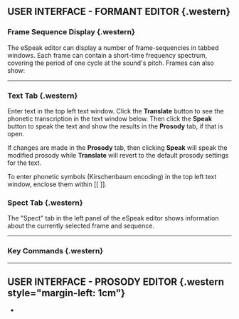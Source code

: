 USER INTERFACE - FORMANT EDITOR {.western}
-------------------------------

### Frame Sequence Display {.western}

The eSpeak editor can display a number of frame-sequencies in tabbed
windows. Each frame can contain a short-time frequency spectrum,
covering the period of one cycle at the sound's pitch. Frames can also
show:

-   -   -   -   -   

### Text Tab {.western}

Enter text in the top left text window. Click the **Translate** button
to see the phonetic transcription in the text window below. Then click
the **Speak** button to speak the text and show the results in the
**Prosody** tab, if that is open.

If changes are made in the **Prosody** tab, then clicking **Speak** will
speak the modified prosody while **Translate** will revert to the
default prosody settings for the text.

To enter phonetic symbols (Kirschenbaum encoding) in the top left text
window, enclose them within [[ ]].

### Spect Tab {.western}

The "Spect" tab in the left panel of the eSpeak editor shows information
about the currently selected frame and sequence.

-   -   -   -   -   -   

### Key Commands {.western}

-   -   -   -   -   

USER INTERFACE - PROSODY EDITOR {.western style="margin-left: 1cm"}
-------------------------------

-   
